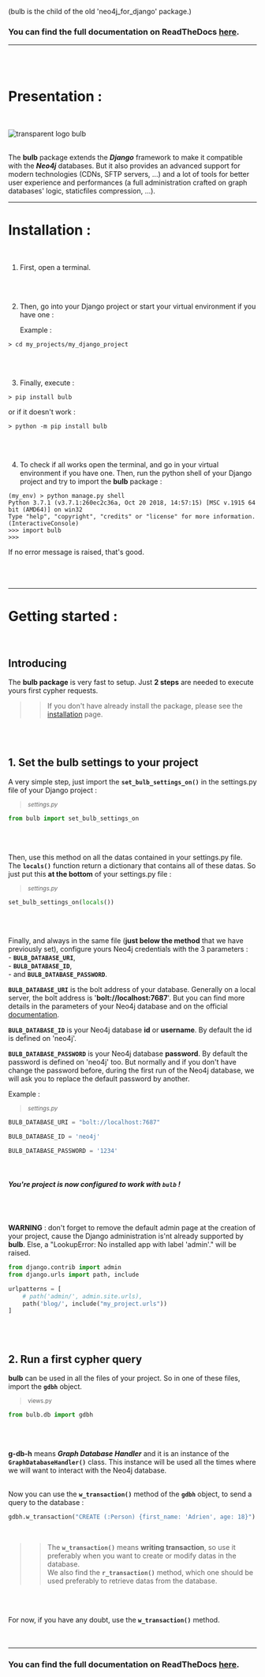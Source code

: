 (bulb is the child of the old 'neo4j_for_django' package.)

### You can find the full documentation on ReadTheDocs [here](https://bulb.readthedocs.io/en/latest/).

---

<br/>
<br/>

# Presentation :
<br/>

![transparent logo bulb](https://bulb.readthedocs.io/en/latest/img/transparent_logo_bulb.png)
<br/>
<br/>

The **bulb** package extends the **_Django_** framework to make it compatible with the **_Neo4j_** databases. But it also provides an advanced support for modern technologies (CDNs, SFTP servers, ...) and a lot of tools for better user experience and performances (a full administration crafted on graph databases' logic, staticfiles compression, ...).

---

# Installation :
<br/>

1. First, open a terminal.
<br/>
<br/>

2. Then, go into your Django project or start your virtual environment if you have one :

    Example :
```
> cd my_projects/my_django_project
```
<br/>
<br/>

3. Finally, execute :
```
> pip install bulb
```
or if it doesn't work :
```
> python -m pip install bulb
```
<br/>
<br/>

4. To check if all works open the terminal, and go in your virtual environment if you have one. Then, run the python shell of your Django project and try to import the **bulb** package :

```
(my_env) > python manage.py shell
Python 3.7.1 (v3.7.1:260ec2c36a, Oct 20 2018, 14:57:15) [MSC v.1915 64 bit (AMD64)] on win32
Type "help", "copyright", "credits" or "license" for more information.
(InteractiveConsole)
>>> import bulb
>>>
```

   If no error message is raised, that's good.  
<br/>
<br/>
<br/>

---

# Getting started :
<br/>

## Introducing

The **bulb package** is very fast to setup. Just **2 steps** are needed to execute yours first cypher requests.

>> If you don't have already install the package, please see the [installation](https://bulb.readthedocs.io/en/latest/installation/) page.  
<br/>
<br/>


## 1. Set the bulb settings to your project 

A very simple step, just import the **`set_bulb_settings_on()`** in the settings.py file of your Django project :

> <small>_settings.py_</small>
```python
from bulb import set_bulb_settings_on
```
<br/>
<br/>

Then, use this method on all the datas contained in your settings.py file. The **`locals()`** function return a dictionary that contains all of these datas.
So just put this **at the bottom** of your settings.py file :

> <small>_settings.py_</small>
```python
set_bulb_settings_on(locals())
```
<br/>
<br/>

Finally, and always in the same file (**just below the method** that we have previously set), configure yours Neo4j credentials with the 3 parameters :  
    - **`BULB_DATABASE_URI`**,  
    - **`BULB_DATABASE_ID`**,  
    - and **`BULB_DATABASE_PASSWORD`**.

**`BULB_DATABASE_URI`** is the bolt address of your database. Generally on a local server, the bolt address is '**bolt://localhost:7687**'. But you can find more details in the parameters of your Neo4j database and on the official [documentation](https://neo4j.com/docs/driver-manual/1.7/client-applications/#driver-connection-uris).

**`BULB_DATABASE_ID`** is your Neo4j database **id** or **username**. By default the id is defined on 'neo4j'.

**`BULB_DATABASE_PASSWORD`** is your Neo4j database **password**. By default the password is defined on 'neo4j' too. But normally and if you don't have change the password before, during the first run of the Neo4j database, we will ask you to replace the default password by another. 

Example :

> <small>_settings.py_</small>
```python
BULB_DATABASE_URI = "bolt://localhost:7687"

BULB_DATABASE_ID = 'neo4j'

BULB_DATABASE_PASSWORD = '1234'
```
<br/>

##### **You're project is now configured to work with `bulb` !**

<br/>
<br/>

**WARNING** : don't forget to remove the default admin page at the creation of your project, cause the Django administration is'nt already supported by **bulb**. Else, a "LookupError: No installed app with label 'admin'." will be raised.

```python
from django.contrib import admin
from django.urls import path, include

urlpatterns = [
    # path('admin/', admin.site.urls),
    path('blog/', include("my_project.urls"))
]
```
<br/>
<br/>


## 2. Run a first cypher query

**bulb** can be used in all the files of your project. So in one of these files, import the **`gdbh`** object.

> <small>views.py</small>
```python
from bulb.db import gdbh
```
<br/>
<br/>

**g-db-h** means **_Graph Database Handler_** and it is an instance of the **`GraphDatabaseHandler()`** class. This instance will be used all the times where we will want to interact with the Neo4j database.
<br/>
<br/>

Now you can use the **`w_transaction()`** method of the **`gdbh`** object, to send a query to the database :

```python
gdbh.w_transaction("CREATE (:Person) {first_name: 'Adrien', age: 18}")
```
<br/>

>> The **`w_transaction()`** means **writing transaction**, so use it preferably when you want to create or modify datas in the database.  
We also find the **`r_transaction()`** method, which one should be used preferably to retrieve datas from the database.
<br/>
<br/>

For now, if you have any doubt, use the **`w_transaction()`** method.
<br/>
<br/>
<br/>

---

### You can find the full documentation on ReadTheDocs [here](https://bulb.readthedocs.io/en/latest/).

